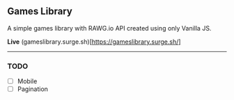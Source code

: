 ## Games Library

A simple games library with RAWG.io API created using only Vanilla JS.

**Live** (gameslibrary.surge.sh)[https://gameslibrary.surge.sh/]

---

### TODO
- [ ] Mobile
- [ ] Pagination
